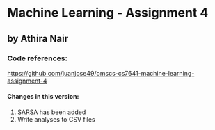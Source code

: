 # Machine Learning - Assignment 4 
## by Athira Nair


### Code references:
https://github.com/juanjose49/omscs-cs7641-machine-learning-assignment-4
 
#### Changes in this version:
1. SARSA has been added
2. Write analyses to CSV files
